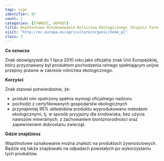 ```yaml
---
tags: sign
identifier: 87
count: 2
categories: [ŻYWNOŚĆ, ODPADY]
title: Współnotowe Oznakowowanie Rolnictwa Ekologicznego (Organic Farming) - oznakowanie obowiązuje do 1 lipca 2010 roku
visit: "http://ec.europa.eu/agriculture/organic/home_pl"
class: 3
---
```

**Co oznacza**

Znak obowiązywał do 1 lipca 2010 roku jako oficjalny znak Unii Europejskiej, który przyznawany był produktom pochodzenia rolnego spełniającym unijne przepisy prawne w zakresie rolnictwa ekologicznego.

**Korzyści**

Znak stanowi potwierdzenie, że:

- produkt nim opatrzony spełnia wymogi oficjalnego nadzoru
- pochodzi z certyfikowanych gospodarstw ekologicznych
- przynajmniej 95% składników produktu wyprodukowano metodami ekologicznymi, tj. w sposób przyjazny dla środowiska, bez użycia nawozów mineralnych, z zachowaniem bioróżnorodności oraz zapewnieniem dobrostanu zwierząt.
 
**Gdzie znajdziesz**

Wspólnotowe oznakowanie można znaleźć na produktach żywnościowych. Będzie się także znajdowało na odpadach powstałych po wykorzystaniu tych produktów.
